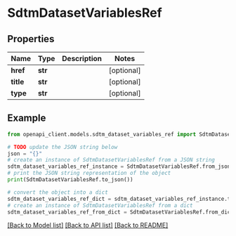# SdtmDatasetVariablesRef


## Properties

Name | Type | Description | Notes
------------ | ------------- | ------------- | -------------
**href** | **str** |  | [optional] 
**title** | **str** |  | [optional] 
**type** | **str** |  | [optional] 

## Example

```python
from openapi_client.models.sdtm_dataset_variables_ref import SdtmDatasetVariablesRef

# TODO update the JSON string below
json = "{}"
# create an instance of SdtmDatasetVariablesRef from a JSON string
sdtm_dataset_variables_ref_instance = SdtmDatasetVariablesRef.from_json(json)
# print the JSON string representation of the object
print(SdtmDatasetVariablesRef.to_json())

# convert the object into a dict
sdtm_dataset_variables_ref_dict = sdtm_dataset_variables_ref_instance.to_dict()
# create an instance of SdtmDatasetVariablesRef from a dict
sdtm_dataset_variables_ref_from_dict = SdtmDatasetVariablesRef.from_dict(sdtm_dataset_variables_ref_dict)
```
[[Back to Model list]](../README.md#documentation-for-models) [[Back to API list]](../README.md#documentation-for-api-endpoints) [[Back to README]](../README.md)


